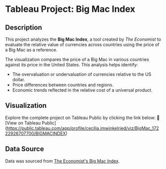 # Tableau Project: Big Mac Index

## Description
This project analyzes the **Big Mac Index**, a tool created by *The Economist* to evaluate the relative value of currencies across countries using the price of a Big Mac as a reference.

The visualization compares the price of a Big Mac in various countries against its price in the United States. This analysis helps identify:
- The overvaluation or undervaluation of currencies relative to the US dollar.
- Price differences between countries and regions.
- Economic trends reflected in the relative cost of a universal product.

## Visualization
Explore the complete project on Tableau Public by clicking the link below:
🔗 [View on Tableau Public] (https://public.tableau.com/app/profile/cecilia.imwinkelried/viz/BigMac_17222926707700/BIGMACINDEX)

## Data Source
Data was sourced from [The Economist's Big Mac Index](https://www.economist.com/big-mac-index).
